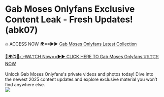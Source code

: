 # Gab Moses Onlyfans Exclusive Content Leak - Fresh Updates! (abk07)

🔥 ACCESS NOW 🌍==►► <a href="https://tinyurl.com/kvy9nzfs" rel="nofollow">Gab Moses Onlyfans Latest Collection</a>
<br><br>
[🔴🌍📺📱👉WA𝚃CH Now==►► CLICK HERE TO Gab Moses Onlyfans 𝚆𝙰𝚃𝙲𝙷 NOW](https://tinyurl.com/kvy9nzfs)
<br><br>
Unlock Gab Moses Onlyfans's private videos and photos today! Dive into the newest 2025 content updates and explore exclusive material you won’t find anywhere else.
<br>
<a href="https://tinyurl.com/kvy9nzfs" rel="nofollow" data-target="animated-image.originalLink"><img src="https://camo.githubusercontent.com/8a4f000d20f83aca3bf7ec5f350d767afa0574a8a352519fd8cfa583a6f93a33/68747470733a2f2f692e696d6775722e636f6d2f644a486b345a712e676966" data-canonical-src="https://i.imgur.com/dJHk4Zq.gif" style="max-width: 100%; display: inline-block;" data-target="animated-image.originalImage"></a>
<br>

